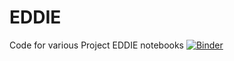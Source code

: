 # EDDIE
Code for various Project EDDIE notebooks
[![Binder](https://mybinder.org/badge_logo.svg)](https://mybinder.org/v2/gh/daxsoule/EDDIE.git/master)
